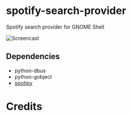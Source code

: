 # spotify-search-provider
Spotify search provider for GNOME Shell

![Screencast](misc/screencast.gif)

## Dependencies

- python-dbus
- python-gobject
- [spotipy](https://github.com/plamere/spotipy)

# Credits
